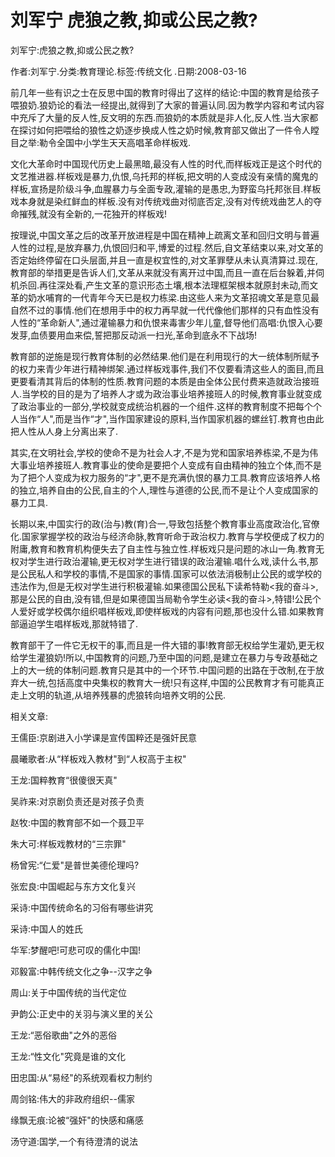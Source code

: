 # 刘军宁  虎狼之教,抑或公民之教?    
    
刘军宁:虎狼之教,抑或公民之教?    
作者:刘军宁.分类:教育理论.标签:传统文化 .日期:2008-03-16    
前几年一些有识之士在反思中国的教育时得出了这样的结论:中国的教育是给孩子喂狼奶.狼奶论的看法一经提出,就得到了大家的普遍认同.因为教学内容和考试内容中充斥了大量的反人性,反文明的东西.而狼奶的本质就是非人化,反人性.当大家都在探讨如何把喂给的狼性之奶逐步换成人性之奶时候,教育部又做出了一件令人瞠目之举:勒令全国中小学生天天高唱革命样板戏.    
文化大革命时中国现代历史上最黑暗,最没有人性的时代,而样板戏正是这个时代的文艺推进器.样板戏是暴力,仇恨,乌托邦的样板,把文明的人变成没有亲情的魔鬼的样板,宣扬是阶级斗争,血腥暴力与全面专政,灌输的是愚忠,为野蛮乌托邦张目.样板戏本身就是染红鲜血的样板.没有对传统戏曲对彻底否定,没有对传统戏曲艺人的夺命摧残,就没有全新的,一花独开的样板戏!    
按理说,中国文革之后的改革开放进程是中国在精神上疏离文革和回归文明与普遍人性的过程,是放弃暴力,仇恨回归和平,博爱的过程.然后,自文革结束以来,对文革的否定始终停留在口头层面,并且一直是权宜性的,对文革罪孽从未认真清算过.现在,教育部的举措更是告诉人们,文革从来就没有离开过中国,而且一直在后台躲着,并伺机杀回.再往深处看,产生文革的意识形态土壤,根本法理框架根本就原封未动,而文革的奶水哺育的一代青年今天已是权力栋梁.由这些人来为文革招魂文革是意见最自然不过的事情.他们在想用手中的权力再早就一代代像他们那样的只有血性没有人性的“革命新人",通过灌输暴力和仇恨来毒害少年儿童,督导他们高唱:仇恨入心要发芽,血债要用血来偿,誓把那反动派一扫光,革命到底永不下战场!    
教育部的逆施是现行教育体制的必然结果.他们是在利用现行的大一统体制所赋予的权力来青少年进行精神绑架.通过样板戏事件,我们不仅要看清这些人的面目,而且更要看清其背后的体制的性质.教育问题的本质是由全体公民付费来造就政治接班人.当学校的目的是为了培养人才或为政治事业培养接班人的时候,教育事业就变成了政治事业的一部分,学校就变成统治机器的一个组件.这样的教育制度不把每个个人当作“人",而是当作“才",当作国家建设的原料,当作国家机器的螺丝钉.教育也由此把人性从人身上分离出来了.    
其实,在文明社会,学校的使命不是为社会人才,不是为党和国家培养栋梁,不是为伟大事业培养接班人.教育事业的使命是要把个人变成有自由精神的独立个体,而不是为了把个人变成为权力服务的“才",更不是充满仇恨的暴力工具.教育应该培养人格的独立,培养自由的公民,自主的个人,理性与道德的公民,而不是让个人变成国家的暴力工具.    
长期以来,中国实行的政(治与)教(育)合一,导致包括整个教育事业高度政治化,官僚化.国家掌握学校的政治与经济命脉,教育听命于政治权力.教育与学校便成了权力的附庸,教育和教育机构便失去了自主性与独立性.样板戏只是问题的冰山一角.教育无权对学生进行政治灌输,更无权对学生进行错误的政治灌输.唱什么戏,读什么书,那是公民私人和学校的事情,不是国家的事情.国家可以依法消极制止公民的或学校的违法作为,但是无权对学生进行积极灌输.如果德国公民私下读希特勒<我的奋斗>,那是公民的自由,没有错,但是如果德国当局勒令学生必读<我的奋斗>,特错!公民个人爱好或学校偶尔组织唱样板戏,即使样板戏的内容有问题,那也没什么错.如果教育部逼迫学生唱样板戏,那就特错了.    
教育部干了一件它无权干的事,而且是一件大错的事!教育部无权给学生灌奶,更无权给学生灌狼奶!所以,中国教育的问题,乃至中国的问题,是建立在暴力与专政基础之上的大一统的体制问题.教育只是其中的一个环节.中国问题的出路在于改制,在于放弃大一统,包括高度中央集权的教育大一统!只有这样,中国的公民教育才有可能真正走上文明的轨道,从培养残暴的虎狼转向培养文明的公民.    
    
相关文章:    
王儒臣:京剧进入小学课是宣传国粹还是强奸民意    
晨曦歌者:从“样板戏入教材"到“人权高于主权"    
王龙:国粹教育“很傻很天真"    
吴祚来:对京剧负责还是对孩子负责    
赵牧:中国的教育部不如一个聂卫平    
朱大可:样板戏教材的“三宗罪"    
杨曾宪:“仁爱"是普世美德伦理吗?    
张宏良:中国崛起与东方文化复兴    
采诗:中国传统命名的习俗有哪些讲究    
采诗:中国人的姓氏    
华军:梦醒吧!可悲可叹的儒化中国!    
邓毅富:中韩传统文化之争--汉字之争    
周山:关于中国传统的当代定位    
尹韵公:正史中的关羽与演义里的关公    
王龙:“恶俗歌曲"之外的恶俗    
王龙:“性文化"究竟是谁的文化    
田忠国:从“易经"的系统观看权力制约    
周剑铭:伟大的非政府组织--儒家    
缘飘无痕:论被“强奸"的快感和痛感    
汤守道:国学,一个有待澄清的说法